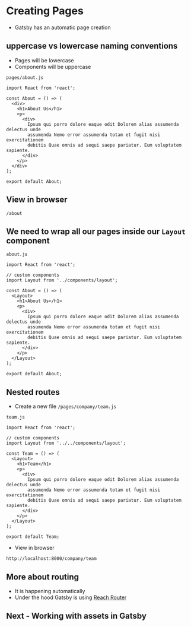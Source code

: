 # Creating Pages
* Gatsby has an automatic page creation

## uppercase vs lowercase naming conventions
* Pages will be lowercase
* Components will be uppercase

`pages/about.js`

```
import React from 'react';

const About = () => (
  <div>
    <h1>About Us</h1>
    <p>
      <div>
        Ipsum qui porro dolore eaque odit Dolorem alias assumenda delectus unde
        assumenda Nemo error assumenda totam et fugit nisi exercitationem
        debitis Quae omnis ad sequi saepe pariatur. Eum voluptatem sapiente.
      </div>
    </p>
  </div>
);

export default About;
```

## View in browser
`/about`

## We need to wrap all our pages inside our `Layout` component

`about.js`

```
import React from 'react';

// custom components
import Layout from '../components/layout';

const About = () => (
  <Layout>
    <h1>About Us</h1>
    <p>
      <div>
        Ipsum qui porro dolore eaque odit Dolorem alias assumenda delectus unde
        assumenda Nemo error assumenda totam et fugit nisi exercitationem
        debitis Quae omnis ad sequi saepe pariatur. Eum voluptatem sapiente.
      </div>
    </p>
  </Layout>
);

export default About;
```

## Nested routes
* Create a new file `/pages/company/team.js`

`team.js`

```
import React from 'react';

// custom components
import Layout from '../../components/layout';

const Team = () => (
  <Layout>
    <h1>Team</h1>
    <p>
      <div>
        Ipsum qui porro dolore eaque odit Dolorem alias assumenda delectus unde
        assumenda Nemo error assumenda totam et fugit nisi exercitationem
        debitis Quae omnis ad sequi saepe pariatur. Eum voluptatem sapiente.
      </div>
    </p>
  </Layout>
);

export default Team;
```

* View in browser

`http://localhost:8000/company/team`

## More about routing
* It is happening automatically
* Under the hood Gatsby is using [Reach Router](https://github.com/reach/router)

## Next - Working with assets in Gatsby
